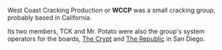 West Coast Cracking Production or **WCCP** was a small cracking group, probably based in California.

Its two members, TCK and Mr. Potato were also the group's system operators for the boards, [The Crypt](https://demozoo.org/bbs/12734/) and [The Republic](https://demozoo.org/bbs/12733/) in San Diego.